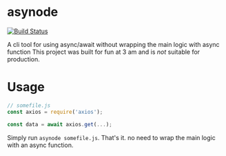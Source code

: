 # asynode
[![Build Status](https://travis-ci.org/yoavmmn/asynode.svg?branch=master)](https://travis-ci.org/yoavmmn/asynode)

A cli tool for using async/await without wrapping the main logic with async function
This project was built for fun at 3 am and is *not* suitable for production.

# Usage
```javascript
// somefile.js
const axios = require('axios');

const data = await axios.get(...);
```

Simply run `asynode somefile.js`. That's it. no need to wrap the main logic with an async function.

